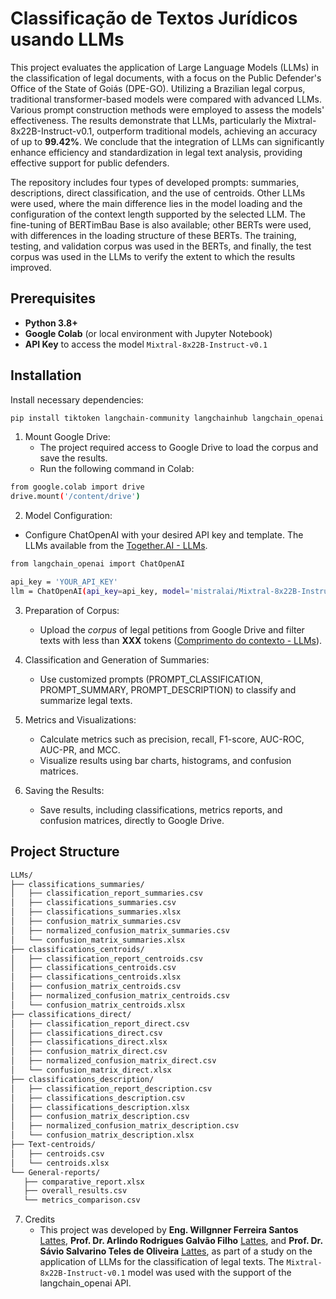 # Classificação de Textos Jurídicos usando LLMs

This project evaluates the application of Large Language Models (LLMs) in the classification of legal documents, with a focus on the Public Defender's Office of the State of Goiás (DPE-GO). Utilizing a Brazilian legal corpus, traditional transformer-based models were compared with advanced LLMs. Various prompt construction methods were employed to assess the models' effectiveness. The results demonstrate that LLMs, particularly the Mixtral-8x22B-Instruct-v0.1, outperform traditional models, achieving an accuracy of up to **99.42%**. We conclude that the integration of LLMs can significantly enhance efficiency and standardization in legal text analysis, providing effective support for public defenders.

The repository includes four types of developed prompts: summaries, descriptions, direct classification, and the use of centroids. Other LLMs were used, where the main difference lies in the model loading and the configuration of the context length supported by the selected LLM. The fine-tuning of BERTimBau Base is also available; other BERTs were used, with differences in the loading structure of these BERTs. The training, testing, and validation corpus was used in the BERTs, and finally, the test corpus was used in the LLMs to verify the extent to which the results improved.

## Prerequisites

- **Python 3.8+**
- **Google Colab** (or local environment with Jupyter Notebook)
- **API Key** to access the model `Mixtral-8x22B-Instruct-v0.1`

## Installation

Install necessary dependencies:

```bash
pip install tiktoken langchain-community langchainhub langchain_openai langchain pandas matplotlib scikit-learn seaborn
```

1. Mount Google Drive:
   - The project required access to Google Drive to load the corpus and save the results.
   - Run the following command in Colab:
     
```bash
from google.colab import drive
drive.mount('/content/drive')
```

2. Model Configuration:
  - Configure ChatOpenAI with your desired API key and template. The LLMs available from the [Together.AI - LLMs](https://docs.together.ai/docs/chat-models).

 ```bash
from langchain_openai import ChatOpenAI

api_key = 'YOUR_API_KEY'
llm = ChatOpenAI(api_key=api_key, model='mistralai/Mixtral-8x22B-Instruct-v0.1')
```
3. Preparation of Corpus:
   - Upload the *corpus* of legal petitions from Google Drive and filter texts with less than **XXX** tokens ([Comprimento do contexto - LLMs](https://docs.together.ai/docs/chat-models)).

4. Classification and Generation of Summaries:
   - Use customized prompts (PROMPT_CLASSIFICATION, PROMPT_SUMMARY, PROMPT_DESCRIPTION) to classify and summarize legal texts.
  
5. Metrics and Visualizations:
   - Calculate metrics such as precision, recall, F1-score, AUC-ROC, AUC-PR, and MCC.
   - Visualize results using bar charts, histograms, and confusion matrices.
  
6. Saving the Results:
   - Save results, including classifications, metrics reports, and confusion matrices, directly to Google Drive.

## Project Structure

 ```bash
LLMs/
├── classifications_summaries/
│   ├── classification_report_summaries.csv
│   ├── classifications_summaries.csv
│   ├── classifications_summaries.xlsx
│   ├── confusion_matrix_summaries.csv
│   ├── normalized_confusion_matrix_summaries.csv
│   └── confusion_matrix_summaries.xlsx
├── classifications_centroids/
│   ├── classification_report_centroids.csv
│   ├── classifications_centroids.csv
│   ├── classifications_centroids.xlsx
│   ├── confusion_matrix_centroids.csv
│   ├── normalized_confusion_matrix_centroids.csv
│   └── confusion_matrix_centroids.xlsx
├── classifications_direct/
│   ├── classification_report_direct.csv
│   ├── classifications_direct.csv
│   ├── classifications_direct.xlsx
│   ├── confusion_matrix_direct.csv
│   ├── normalized_confusion_matrix_direct.csv
│   └── confusion_matrix_direct.xlsx
├── classifications_description/
│   ├── classification_report_description.csv
│   ├── classifications_description.csv
│   ├── classifications_description.xlsx
│   ├── confusion_matrix_description.csv
│   ├── normalized_confusion_matrix_description.csv
│   └── confusion_matrix_description.xlsx
├── Text-centroids/
│   ├── centroids.csv
│   └── centroids.xlsx
└── General-reports/
    ├── comparative_report.xlsx
    ├── overall_results.csv
    └── metrics_comparison.csv
```

7. Credits
   - This project was developed by **Eng. Willgnner Ferreira Santos** [Lattes](http://lattes.cnpq.br/3203020327904139), **Prof. Dr. Arlindo Rodrigues Galvão Filho** [Lattes](http://lattes.cnpq.br/7744765287200890), and **Prof. Dr. Sávio Salvarino Teles de Oliveira** [Lattes](http://lattes.cnpq.br/1905829499839846), as part of a study on the application of LLMs for the classification of legal texts. The `Mixtral-8x22B-Instruct-v0.1` model was used with the support of the langchain_openai API. 



























